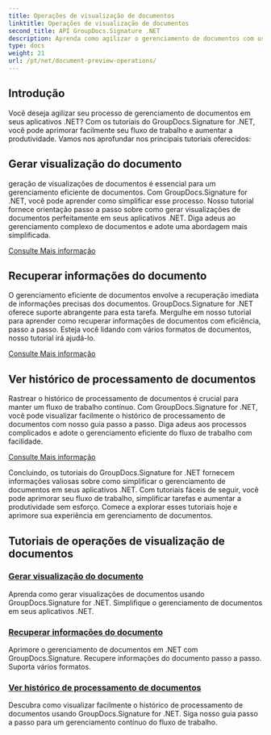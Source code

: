 ```yaml
---
title: Operações de visualização de documentos
linktitle: Operações de visualização de documentos
second_title: API GroupDocs.Signature .NET
description: Aprenda como agilizar o gerenciamento de documentos com os tutoriais do GroupDocs.Signature for .NET. Simplifique tarefas, melhore o fluxo de trabalho e aumente a produtividade sem esforço.
type: docs
weight: 21
url: /pt/net/document-preview-operations/
---
```

## Introdução

Você deseja agilizar seu processo de gerenciamento de documentos em seus aplicativos .NET? Com os tutoriais do GroupDocs.Signature for .NET, você pode aprimorar facilmente seu fluxo de trabalho e aumentar a produtividade. Vamos nos aprofundar nos principais tutoriais oferecidos:

## Gerar visualização do documento

geração de visualizações de documentos é essencial para um gerenciamento eficiente de documentos. Com GroupDocs.Signature for .NET, você pode aprender como simplificar esse processo. Nosso tutorial fornece orientação passo a passo sobre como gerar visualizações de documentos perfeitamente em seus aplicativos .NET. Diga adeus ao gerenciamento complexo de documentos e adote uma abordagem mais simplificada.

[Consulte Mais informação](./generate-document-preview/)

## Recuperar informações do documento

O gerenciamento eficiente de documentos envolve a recuperação imediata de informações precisas dos documentos. GroupDocs.Signature for .NET oferece suporte abrangente para esta tarefa. Mergulhe em nosso tutorial para aprender como recuperar informações de documentos com eficiência, passo a passo. Esteja você lidando com vários formatos de documentos, nosso tutorial irá ajudá-lo.

[Consulte Mais informação](./retrieve-document-information/)

## Ver histórico de processamento de documentos

Rastrear o histórico de processamento de documentos é crucial para manter um fluxo de trabalho contínuo. Com GroupDocs.Signature for .NET, você pode visualizar facilmente o histórico de processamento de documentos com nosso guia passo a passo. Diga adeus aos processos complicados e adote o gerenciamento eficiente do fluxo de trabalho com facilidade.

[Consulte Mais informação](./view-document-processing-history/)

Concluindo, os tutoriais do GroupDocs.Signature for .NET fornecem informações valiosas sobre como simplificar o gerenciamento de documentos em seus aplicativos .NET. Com tutoriais fáceis de seguir, você pode aprimorar seu fluxo de trabalho, simplificar tarefas e aumentar a produtividade sem esforço. Comece a explorar esses tutoriais hoje e aprimore sua experiência em gerenciamento de documentos.
## Tutoriais de operações de visualização de documentos
### [Gerar visualização do documento](./generate-document-preview/)
Aprenda como gerar visualizações de documentos usando GroupDocs.Signature for .NET. Simplifique o gerenciamento de documentos em seus aplicativos .NET.
### [Recuperar informações do documento](./retrieve-document-information/)
Aprimore o gerenciamento de documentos em .NET com GroupDocs.Signature. Recupere informações do documento passo a passo. Suporta vários formatos.
### [Ver histórico de processamento de documentos](./view-document-processing-history/)
Descubra como visualizar facilmente o histórico de processamento de documentos usando GroupDocs.Signature for .NET. Siga nosso guia passo a passo para um gerenciamento contínuo do fluxo de trabalho.